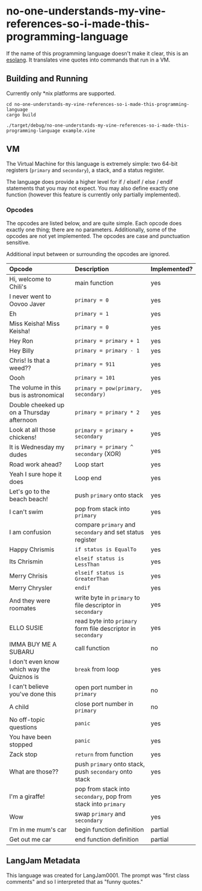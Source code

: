 # no-one-understands-my-vine-references-so-i-made-this-programming-language

If the name of this programming language doesn't make it clear, this is an
[esolang](https://en.wikipedia.org/wiki/Esoteric_programming_language). It
translates vine quotes into commands that run in a VM.

## Building and Running
Currently only *nix platforms are supported.

```
cd no-one-understands-my-vine-references-so-i-made-this-programming-language
cargo build

./target/debug/no-one-understands-my-vine-references-so-i-made-this-programming-language example.vine
```

## VM
The Virtual Machine for this language is extremely simple: two 64-bit
registers (`primary` and `secondary`), a stack, and a status register.

The language does provide a higher level for if / elseif / else / endif
statements that you may not expect. You may also define exactly one
function (however this feature is currently only partially implemented).

### Opcodes
The opcodes are listed below, and are quite simple. Each opcode does
exactly one thing; there are no parameters. Additionally, some of the
opcodes are not yet implemented. The opcodes are case and punctuation
sensitive.

Additional input between or surrounding the opcodes are ignored.

| Opcode | Description | Implemented? |
|:------ |:----------- | ------------ |
| Hi, welcome to Chili's | main function | yes |
| I never went to Oovoo Javer | `primary = 0` | yes |
| Eh | `primary = 1` | yes |
| Miss Keisha! Miss Keisha! | `primary = 0` | yes |
| Hey Ron | `primary = primary + 1` | yes |
| Hey Billy | `primary = primary - 1` | yes |
| Chris! Is that a weed?? | `primary = 911` | yes |
| Oooh | `primary = 101` | yes |
| The volume in this bus is astronomical | `primary = pow(primary, secondary)` | yes |
| Double cheeked up on a Thursday afternoon | `primary = primary * 2` | yes |
| Look at all those chickens! | `primary = primary + secondary` | yes |
| It is Wednesday my dudes | `primary = primary ^ secondary` (XOR) | yes |
| Road work ahead? | Loop start | yes |
| Yeah I sure hope it does | Loop end | yes |
| Let's go to the beach beach! | push `primary` onto stack | yes |
| I can't swim | pop from stack into `primary` | yes |
| I am confusion | compare `primary` and `secondary` and set status register | yes |
| Happy Chrismis | `if status is EqualTo` | yes |
| Its Chrismin | `elseif status is LessThan` | yes |
| Merry Chrisis | `elseif status is GreaterThan` | yes |
| Merry Chrysler | `endif` | yes |
| And they were roomates | write byte in `primary` to file descriptor in `secondary` | yes |
| ELLO SUSIE | read byte into `primary` form file descriptor in `secondary` | yes |
| IMMA BUY ME A SUBARU | call function | no |
| I don't even know which way the Quiznos is | `break` from loop | yes |
| I can't believe you've done this | open port number in `primary` | no |
| A child | close port number in `primary` | no |
| No off-topic questions | `panic` | yes |
| You have been stopped | `panic` | yes |
| Zack stop | `return` from function | yes |
| What are those?? | push `primary` onto stack, push `secondary` onto stack | yes |
| I'm a giraffe! | pop from stack into `secondary`, pop from stack into `primary` | yes |
| Wow | swap `primary` and `secondary` | yes |
| I'm in me mum's car | begin function definition | partial |
| Get out me car | end function definition | partial |

## LangJam Metadata
This language was created for LangJam0001. The prompt was "first class
comments" and so I interpreted that as "funny quotes."
